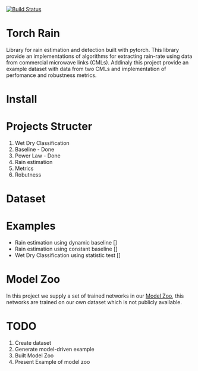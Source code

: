 [![Build Status](https://travis-ci.com/haihabi/torch_rain.svg?token=eE741jb2R5GqWJWLJhiE&branch=master)](https://travis-ci.com/haihabi/torch_rain)
# Torch Rain
Library for rain estimation and detection built with pytorch. 
This library provide an implementations of algorithms for extracting rain-rate using data from commercial microwave links (CMLs). Addinaly this project provide an example dataset with data from two CMLs and implementation of perfomance and robustness metrics.  

# Install


# Projects Structer

1. Wet Dry Classification
2. Baseline - Done
3. Power Law - Done
4. Rain estimation
5. Metrics
6. Robutness

# Dataset

# Examples
 
* Rain estimation using dynamic baseline []
* Rain estimation using constant baseline []
* Wet Dry Classification using statistic test []

# Model Zoo
In this project we supply a set of trained networks in our [Model Zoo](https://github.com/haihabi/torch_rain/blob/master/model_zoo/model_zoo.md), this networks are trained on our own dataset which is not publicly available.

# TODO
1. Create dataset
2. Generate model-driven example
3. Built Model Zoo
4. Present Example of model zoo


